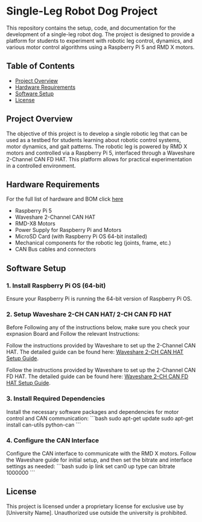 
# Single-Leg Robot Dog Project

This repository contains the setup, code, and documentation for the development of a single-leg robot dog. The project is designed to provide a platform for students to experiment with robotic leg control, dynamics, and various motor control algorithms using a Raspberry Pi 5 and RMD X motors.

## Table of Contents
- [Project Overview](#project-overview)
- [Hardware Requirements](#hardware-requirements)
- [Software Setup](#software-setup)
- [License](#license)

## Project Overview
The objective of this project is to develop a single robotic leg that can be used as a testbed for students learning about robotic control systems, motor dynamics, and gait patterns. The robotic leg is powered by RMD X motors and controlled via a Raspberry Pi 5, interfaced through a Waveshare 2-Channel CAN FD HAT. This platform allows for practical experimentation in a controlled environment.

## Hardware Requirements
For the full list of hardware and BOM click [here](https://github.com/Faizanfaiz/UWE-Mechatronics/tree/main/Parts#hardware)
- Raspberry Pi 5
- Waveshare 2-Channel CAN HAT
- RMD-X8 Motors
- Power Supply for Raspberry Pi and Motors
- MicroSD Card (with Raspberry Pi OS 64-bit installed)
- Mechanical components for the robotic leg (joints, frame, etc.)
- CAN Bus cables and connectors

## Software Setup
### 1. Install Raspberry Pi OS (64-bit)
Ensure your Raspberry Pi is running the 64-bit version of Raspberry Pi OS.

### 2. Setup Waveshare 2-CH CAN HAT/ 2-CH CAN FD HAT
Before Following any of the instructions below, make sure you check your expnasion Board and Follow the relevant Instructions:

Follow the instructions provided by Waveshare to set up the 2-Channel CAN HAT. The detailed guide can be found here: [Waveshare 2-CH CAN HAT Setup Guide](https://www.waveshare.com/wiki/2-CH_CAN_HAT).

Follow the instructions provided by Waveshare to set up the 2-Channel CAN FD HAT. The detailed guide can be found here: [Waveshare 2-CH CAN FD HAT Setup Guide](https://www.waveshare.com/wiki/2-CH_CAN_FD_HAT).

### 3. Install Required Dependencies
Install the necessary software packages and dependencies for motor control and CAN communication:
\`\`\`bash
sudo apt-get update
sudo apt-get install can-utils python-can
\`\`\`

### 4. Configure the CAN Interface
Configure the CAN interface to communicate with the RMD X motors. Follow the Waveshare guide for initial setup, and then set the bitrate and interface settings as needed:
\`\`\`bash
sudo ip link set can0 up type can bitrate 1000000
\`\`\`

## License
This project is licensed under a proprietary license for exclusive use by [University Name]. Unauthorized use outside the university is prohibited.
